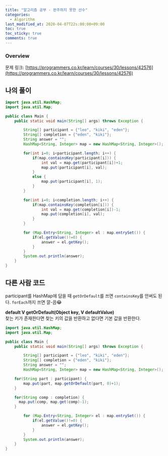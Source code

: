 ```yaml
---
title: "알고리즘 공부 - 완주하지 못한 선수"
categories:
  - Algorithm
last_modified_at: 2020-04-07T22s:00:00+09:00
toc: true
toc_sticky: true
comments: true
---
```

### Overview
문제 링크: [https://programmers.co.kr/learn/courses/30/lessons/42576](https://programmers.co.kr/learn/courses/30/lessons/42576)

## 나의 풀이

```java
import java.util.HashMap;
import java.util.Map;

public class Main {
	public static void main(String[] args) throws Exception {

		String[] participant = {"leo", "kiki", "eden"};
		String[] completion = {"eden", "kiki"};
		String answer = "";
		HashMap<String, Integer> map = new HashMap<String, Integer>();

		for(int i=0; i<participant.length; i++) {
			if(map.containsKey(participant[i])) {
				int val = map.get(participant[i])+1;
				map.put(participant[i], val);
			}
			else {
				map.put(participant[i], 1);
			}
		}

		for(int i=0; i<completion.length; i++) {
			if(map.containsKey(completion[i])) {
				int val = map.get(completion[i])-1;
				map.put(completion[i], val);
			}
		}

		for (Map.Entry<String, Integer> el : map.entrySet()) {
			if(el.getValue()!=0) {
				answer = el.getKey();
			}
		}
		System.out.println(answer);
	}
}
```

## 다른 사람 코드
participant를 HashMap에 담을 때 `getOrDefault`를 쓰면 `containsKey`를 안써도 된다.
`forEach`까지 쓰면 깔-끔😂    

**default V getOrDefault(Object key, V defaultValue)**      
찾는 키가 존재한다면 찾는 키의 값을 반환하고 없다면 기본 값을 반환한다.

```java
import java.util.HashMap;
import java.util.Map;

public class Main {
	public static void main(String[] args) throws Exception {

		String[] participant = {"leo", "kiki", "eden"};
		String[] completion = {"eden", "kiki"};
		String answer = "";
		HashMap<String, Integer> map = new HashMap<String, Integer>();

    for(String part : participant) {
        map.put(part, map.getOrDefault(part, 0)+1);
    }

    for(String comp : completion) {
      map.put(comp, map.get(comp)-1);
    }

		for (Map.Entry<String, Integer> el : map.entrySet()) {
			if(el.getValue()!=0) {
				answer = el.getKey();
			}
		}
		System.out.println(answer);
	}
}
```
